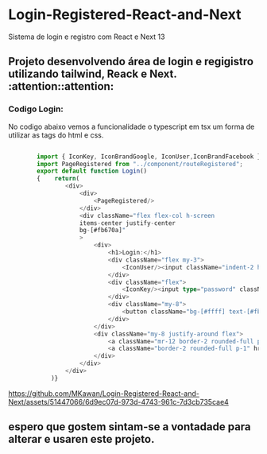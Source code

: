 # Login-Registered-React-and-Next
Sistema de login e registro com React e Next 13

## Projeto desenvolvendo área de login e regigistro utilizando tailwind, Reack e Next. :attention::attention:


### Codigo Login:

No codigo abaixo vemos a funcionalidade o typescript em tsx um forma de utilizar as tags do html e css.

```typescript

        import { IconKey, IconBrandGoogle, IconUser,IconBrandFacebook } from "@tabler/icons-react";
        import PageRegistered from "../component/routeRegistered";
        export default function Login()
        {    return(
                <div>
                    <div>
                        <PageRegistered/>
                    </div>
                    <div className="flex flex-col h-screen 
                    items-center justify-center
                    bg-[#fb670a]"
                    >
                        <div>
                            <h1>Login:</h1>
                            <div className="flex my-3">
                                <IconUser/><input className="indent-2 h-7 bg-[#ffa12b] placeholder-[#ffff] rounded-sm" type="text"                                   placeholder="User" />
                            </div>
                            <div className="flex">
                                <IconKey/><input type="password" className="indent-2 h-7 bg-[#ffa12b] placeholder-[#ffff] rounded-sm"                                 placeholder="•••••••••" required/>
                            </div>
                            <div className="my-8">
                                <button className="bg-[#ffff] text-[#fb670a] rounded-sm px-8" >Login</button>
                            </div>
                        </div> 
                        <div className="my-8 justify-around flex">
                            <a className="mr-12 border-2 rounded-full p-1" href="#"><IconBrandGoogle/></a>
                            <a className="border-2 rounded-full p-1" href="#"><IconBrandFacebook/></a>
                        </div>  
                    </div>
                </div>
            )}
```
https://github.com/MKawan/Login-Registered-React-and-Next/assets/51447066/6d9ec07d-973d-4743-961c-7d3cb735cae4

## espero que gostem sintam-se a vontadade para alterar e usaren este projeto.
